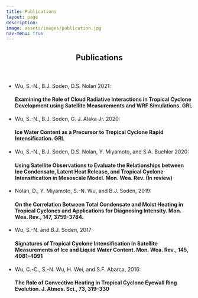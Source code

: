 ```yaml
---
title: Publications
layout: page
description:
image: assets/images/publication.jpg
nav-menu: true
---
```


<!-- Main -->
<div id="main" class="alt">

<!-- One -->
<section id="one">
	<div class="inner">
		<header class="major">
			<h1>Publications</h1>
		</header>

<!-- Content -->
<ul>
  <li> Wu, S.-N., B.J. Soden, D.S. Nolan 2021: <h4>Examining the Role of Cloud Radiative Interactions in Tropical Cyclone Development using Satellite Measurements and WRF Simulations. GRL </h4></li>
  <li> Wu, S.-N., B.J. Soden, G. J. Alaka Jr. 2020: <h4>Ice Water Content as a Precursor to Tropical Cyclone Rapid Intensification. GRL </h4></li>
  <li> Wu, S.-N., B.J. Soden, D.S. Nolan, Y. Miyamoto, and S.A. Buehler 2020: <h4>Using Satellite Observations to Evaluate the Relationships between Ice Condensate, Latent Heat Release, and Tropical Cyclone Intensification in Mesoscale Model. Mon. Wea. Rev. (In review)</h4></li>
	<li> Nolan, D., Y. Miyamoto, S.-N. Wu, and B.J. Soden, 2019: <h4>On the Correlation Between Total Condensate and Moist Heating in Tropical Cyclones and Applications for Diagnosing Intensity. Mon. Wea. Rev., 147, 3759-3784.</h4></li>
	<li> Wu, S.-N. and B.J. Soden, 2017: <h4>Signatures of Tropical Cyclone Intensification in Satellite Measurements of Ice and Liquid Water Content. Mon. Wea. Rev., 145, 4081-4091</h4></li>
	<li> Wu, C.-C., S.-N. Wu, H. Wei, and S.F. Abarca, 2016: <h4>The Role of Convective Heating in Tropical Cyclone Eyewall Ring Evolution. J. Atmos. Sci., 73, 319–330</h4></li>
</ul>
